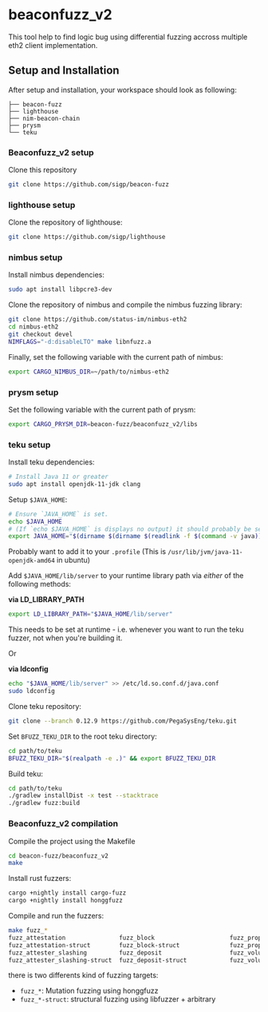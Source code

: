 # beaconfuzz_v2

This tool help to find logic bug using differential fuzzing accross multiple eth2 client implementation.

## Setup and Installation

After setup and installation, your workspace should look as following:
```
├── beacon-fuzz
├── lighthouse
├── nim-beacon-chain
├── prysm
└── teku
```

### Beaconfuzz_v2 setup

Clone this repository
``` sh
git clone https://github.com/sigp/beacon-fuzz
```

### lighthouse setup

Clone the repository of lighthouse:
``` sh
git clone https://github.com/sigp/lighthouse
```

### nimbus setup

Install nimbus dependencies:
``` sh
sudo apt install libpcre3-dev
```

Clone the repository of nimbus and compile the nimbus fuzzing library:
``` sh
git clone https://github.com/status-im/nimbus-eth2
cd nimbus-eth2
git checkout devel
NIMFLAGS="-d:disableLTO" make libnfuzz.a
```

Finally, set the following variable with the current path of nimbus:
``` sh
export CARGO_NIMBUS_DIR=~/path/to/nimbus-eth2
```

### prysm setup
<!---
Create a prysm folder:
```
mkdir prysm
cp -r beacon-fuzz/beaconfuzz_v2/libs/pfuzz prysm/
```

Compile the prysm fuzzing library:
```
go get .
go build -o libpfuzz.a -tags=blst_enabled,libfuzzer -buildmode=c-archive pfuzz.go
```
 -->
Set the following variable with the current path of prysm:
``` sh
export CARGO_PRYSM_DIR=beacon-fuzz/beaconfuzz_v2/libs
```

### teku setup

Install teku dependencies:
``` sh
# Install Java 11 or greater
sudo apt install openjdk-11-jdk clang
```

Setup `$JAVA_HOME`:
``` sh
# Ensure `JAVA_HOME` is set.
echo $JAVA_HOME
# (If `echo $JAVA_HOME` is displays no output) it should probably be set to something like:
export JAVA_HOME="$(dirname $(dirname $(readlink -f $(command -v java))))"
```

Probably want to add it to your `.profile`
(This is `/usr/lib/jvm/java-11-openjdk-amd64` in ubuntu)

Add `$JAVA_HOME/lib/server` to your runtime library path via *either* of the following methods:

**via LD_LIBRARY_PATH**

``` sh
export LD_LIBRARY_PATH="$JAVA_HOME/lib/server"
```

This needs to be set at runtime - i.e. whenever you want to run the teku fuzzer, not when you're building it.

Or

**via ldconfig**

``` sh
echo "$JAVA_HOME/lib/server" >> /etc/ld.so.conf.d/java.conf
sudo ldconfig
```

<!--
Also adding this?
$ echo "$JAVA_HOME/lib" >> /etc/ld.so.conf.d/java.conf
-->


Clone teku repository:
``` sh
git clone --branch 0.12.9 https://github.com/PegaSysEng/teku.git
```

Set `BFUZZ_TEKU_DIR` to the root teku directory:
``` sh
cd path/to/teku
BFUZZ_TEKU_DIR="$(realpath -e .)" && export BFUZZ_TEKU_DIR
```

Build teku:
``` sh
cd path/to/teku
./gradlew installDist -x test --stacktrace
./gradlew fuzz:build
```


### Beaconfuzz_v2 compilation

Compile the project using the Makefile
``` sh
cd beacon-fuzz/beaconfuzz_v2
make
```

Install rust fuzzers:
``` sh
cargo +nightly install cargo-fuzz
cargo +nightly install honggfuzz
```

Compile and run the fuzzers:
``` sh
make fuzz_*
fuzz_attestation               fuzz_block                     fuzz_proposer_slashing
fuzz_attestation-struct        fuzz_block-struct              fuzz_proposer_slashing-struct
fuzz_attester_slashing         fuzz_deposit                   fuzz_voluntary_exit
fuzz_attester_slashing-struct  fuzz_deposit-struct            fuzz_voluntary_exit-struct
```

there is two differents kind of fuzzing targets:
- `fuzz_*`: Mutation fuzzing using honggfuzz
- `fuzz_*-struct`: structural fuzzing using libfuzzer + arbitrary

<!---
RUSTFLAGS='-L /home/scop/Documents/consulting/sigmaprime/prysm/pfuzz/ -L /home/scop/Documents/consulting/sigmaprime/nim-beacon-state/build/ ' make fuzz_block-struct
 -->
